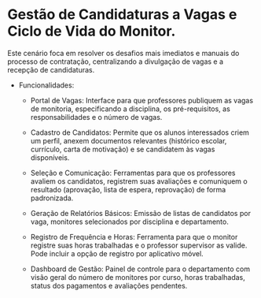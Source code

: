 # Gestão de Candidaturas a Vagas e Ciclo de Vida do Monitor.

Este cenário foca em resolver os desafios mais imediatos e manuais do processo de contratação, centralizando a divulgação de vagas e a recepção de candidaturas.

- Funcionalidades:

    - Portal de Vagas: Interface para que professores publiquem as vagas de monitoria, especificando a disciplina, os pré-requisitos, as responsabilidades e o número de vagas.

    - Cadastro de Candidatos: Permite que os alunos interessados criem um perfil, anexem documentos relevantes (histórico escolar, currículo, carta de motivação) e se candidatem às vagas disponíveis.

    - Seleção e Comunicação: Ferramentas para que os professores avaliem os candidatos, registrem suas avaliações e comuniquem o resultado (aprovação, lista de espera, reprovação) de forma padronizada.

    - Geração de Relatórios Básicos: Emissão de listas de candidatos por vaga, monitores selecionados por disciplina e departamento.

    - Registro de Frequência e Horas: Ferramenta para que o monitor registre suas horas trabalhadas e o professor supervisor as valide. Pode incluir a opção de registro por aplicativo móvel.

    - Dashboard de Gestão: Painel de controle para o departamento com visão geral do número de monitores por curso, horas trabalhadas, status dos pagamentos e avaliações pendentes.
